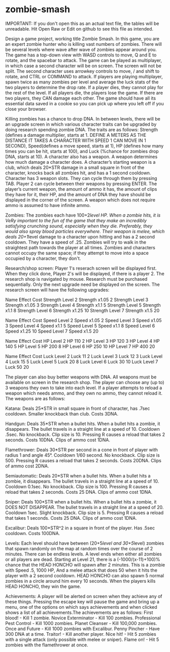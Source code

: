 # zombie-smash
IMPORTANT: If you don't open this as an actual text file, the tables will be unreadable. Hit Open Raw or Edit on github to see this file as intended. 

Design a game project, working title Zombie Smash.
In this game, you are an expert zombie hunter who is killing vast numbers of zombies. There will be several levels where wave after wave of zombies appear around you. The game has a top-down view with WASD controls to move, Q and E to rotate, and the spacebar to attack. The game can be played as multiplayer, in which case a second character will be on screen. The screen will not be split. The second character uses arrowkey controls to move, / and shift to rotate, and CTRL or COMMAND to attack. If players are playing multiplayer, spawn twice as many zombies per level and average the luck stats of the two players to determine the drop rate. If a player dies, they cannot play for the rest of the level. If all players die, the players lose the game. If there are two players, they CAN damage each other. The game should have all its essential data saved in a cookie so you can pick up where you left off if you close your browser. 

Killing zombies has a chance to drop DNA. In between levels, there will be an upgrade screen in which various character traits can be upgraded by doing research spending zombie DNA. The traits are as follows: Strength (defines a damage multiplier, starts at 1. DEFINE A METERS AS THE DISTANCE IT TAKES A CHARACTER WITH SPEED 1 CAN MOVE IN 1 SECOND), Speed(defines a move speed, starts at 1), HP (defines how many times you can be hit, starts at 100), and Luck (%chance for zombies drop DNA, starts at 10). A character also has a weapon. A weapon determines how much damage a character does. A character’s starting weapon is a club, which deals 20*STR damage in a small square in front of the character, knocks back all zombies hit,  and has a 1 second cooldown. Character has 3 weapon slots. They can cycle through them by pressing TAB. Player 2 can cycle between their weapons by pressing ENTER. The player’s current weapon, the amount of ammo it has, the amount of clips they have for it, their HP, and the amount of DNA they have should be displayed in the corner of the screen. A weapon which does not require ammo is assumed to have infinite ammo. 



Zombies:
The zombies each have 100+2*level HP. When a zombie hits, it is VeRy important to the fun of the game that they make an incredibly satisfying crunching sound, especially when they die. Preferably, they would also spray blood particles everywhere. Their weapon is melee, which deals 20+1*level damage to a character upon hitting and has a 2 second cooldown. They have a speed of .25. Zombies will try to walk in the straightest path towards the player at all times. Zombies and characters cannot occupy the same space; if they attempt to move into a space occupied by a character, they don't. 




Research/shop screen: 
Player 1's reserach screen will be displayed first. When they click done, Player 2's will be displayed, if there is a player 2. The research shop is navigated by mouse. 
Research must be purchased sequentially. Only the next upgrade need be displayed on the screen. 
The research screen will have the following upgrades:

Name                              Effect                     Cost
Strength Level 2                  Strength x1.05             2
Strength Level 3                  Strength x1.05             3
Strength Level 4                  Strength x1.1              5
Strength Level 5                  Strength x1.1              8
Strength Level 6                  Strength x1.25             10
Strength Level 7                  Strength x1.5              20


Name                           Effect                  Cost
Speed Level 2                  Speed x1.05             2
Speed Level 3                  Speed x1.05             3
Speed Level 4                  Speed x1.1              5
Speed Level 5                  Speed x1.1              8
Speed Level 6                  Speed x1.25             10
Speed Level 7                  Speed x1.5              20


Name                        Effect                   Cost
HP Level 2                  HP 110                   2
HP Level 3                  HP 120                   3
HP Level 4                  HP 140                   5
HP Level 5                  HP 200                   8
HP Level 6                  HP 250                   10
HP Level 7                  HP 400                   20

Name                        Effect                      Cost
Luck Level 2                  Luck 11                   2
Luck Level 3                  Luck 12                   3
Luck Level 4                  Luck 15                   5
Luck Level 5                  Luck 20                   8
Luck Level 6                  Luck 30                   10
Luck Level 7                  Luck 50                   20




The player can also buy better weapons with DNA. All weapons must be available on screen in the research shop. The player can choose any (up to) 3 weapons they own to take into each level. If a player attempts to reload a weapon which needs ammo, and they own no ammo, they cannot reload it. The weapons are as follows:

Katana: Deals 25*STR in small square in front of character, has .7sec cooldown. Smaller knockback than club. Costs 3DNA. 

Handgun: Deals 35*STR when a bullet hits. When a bullet hits a zombie, it disappears. The bullet travels in a straight line at a speed of 10. Cooldown .5sec. No knockback. Clip size is 10. Pressing R causes a reload that takes 2 seconds. Costs 10DNA. Clips of ammo cost 1DNA. 

Flamethrower: Deals 30*STR  per second in a cone in front of player with radius 1 and angle 45°. Cooldown 1/60 second. No knockback. Clip size is 500. Pressing R causes a reload that takes 2 seconds. Costs 20DNA. Clips of ammo cost 2DNA. 

Semiautomatic: Deals 20*STR when a bullet hits. When a bullet hits a zombie, it disappears. The bullet travels in a straight line at a speed of 10. Cooldown 0.1sec. No knockback. Clip size is 100. Pressing R causes a reload that takes 2 seconds. Costs 25 DNA. Clips of ammo cost 1DNA. 

Sniper: Deals 100*STR when a bullet hits. When a bullet hits a zombie, it DOES NOT DISAPPEAR. The bullet travels in a straight line at a speed of 20. Cooldown 1sec. Slight knockback. Clip size is 5. Pressing R causes a reload that takes 1 seconds. Costs 25 DNA. Clips of ammo cost 1DNA. 

Excalibur: Deals 100*STR^2 in a square in front of the player. Has .5sec cooldown. Costs 100DNA. 






Levels: Each level should have between (20+5*level and  30+5*level) zombies that spawn randomly on the map at random times over the course of 2 minutes. There can be endless levels. A level ends when either all zombies or all players are dead. Starting at Level 21, there is a (-1000/(x-11)+100)% chance that the HEAD HONCHO will spawn after 2 minutes. This is a zombie with Speed .5, 1000 HP, And a melee attack that does 50 when it hits the player with a 2 second cooldown. HEAD HONCHO can also spawn 5 normal zombies in a circle around him every 10 seconds. When the players kills HEAD HONCHO, they win the game. 

Achievements: A player will be alerted on screen when they achieve any of these things. Pressing the escape key will pause the game and bring up a menu, one of the options on which says achievements and when clicked shows a list of all achievements.The achievements are as follows:
	First blood! - Kill 1 zombie. 
Novice Exterminator - Kill 100 zombies. 
Professional Pest Control - Kill 1000 zombies.
Planet Cleanser - Kill 100,000 zombies. 
Once and Future - Kill 1000 zombies with Excalibur. 
Penny Pincher - Have 300 DNA at a time.
Traitor! - Kill another player. 
Nice hit! - Hit 5 zombies with a single attack (only possible with melee or sniper).
Flame on! - Hit 5 zombies with the flamethrower at once.

